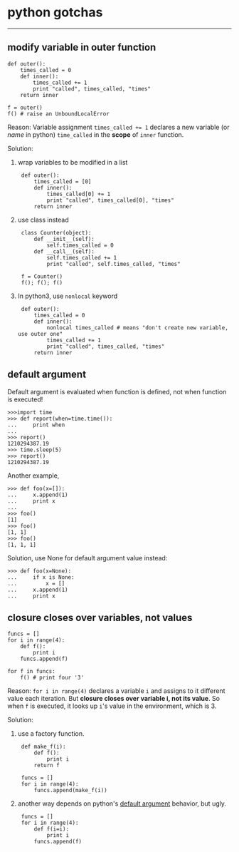python gotchas
====
------


modify variable in outer function
----
```
def outer():
    times_called = 0
    def inner():
        times_called += 1
        print "called", times_called, "times"
    return inner

f = outer()
f() # raise an UnboundLocalError
```

Reason: Variable assignment `times_called += 1` declares a new variable (or *name* in python) `time_called` in the **scope** of `inner` function.

Solution:

1. wrap variables to be modified in a list

        def outer():
            times_called = [0]
            def inner():
                times_called[0] += 1
                print "called", times_called[0], "times"
            return inner


2. use class instead

        class Counter(object):
            def __init__(self):
                self.times_called = 0
            def __call__(self):
                self.times_called += 1
                print "called", self.times_called, "times"
        
        f = Counter()
        f(); f(); f()

3. In python3, use `nonlocal` keyword

        def outer():
            times_called = 0
            def inner():
                nonlocal times_called # means "don't create new variable, use outer one"
                times_called += 1
                print "called", times_called, "times"
            return inner


<a id="default_argument"></a>
default argument
----

Default argument is evaluated when function is defined, not when function is executed!

```
>>>import time
>>> def report(when=time.time()):
...     print when
...
>>> report()
1210294387.19
>>> time.sleep(5)
>>> report()
1210294387.19
```

Another example,

```
>>> def foo(x=[]):
...     x.append(1)
...     print x
... 
>>> foo()
[1]
>>> foo()
[1, 1]
>>> foo()
[1, 1, 1]
```

Solution, use None for default argument value instead:

```
>>> def foo(x=None):
...     if x is None:
...         x = []
...     x.append(1)
...     print x
```


closure closes over variables, not values
----

```
funcs = []
for i in range(4):
    def f():
        print i
    funcs.append(f)

for f in funcs:
    f() # print four '3'
```

Reason: `for i in range(4)` declares a variable `i` and assigns to it different value each iteration. But **closure closes over variable i, not its value**. So when `f` is executed, it looks up `i`'s value in the environment, which is 3.

Solution:

1. use a factory function.

        def make_f(i):
            def f():
                print i
            return f
        
        funcs = []
        for i in range(4):
            funcs.append(make_f(i))

2. another way depends on python's [default argument](#default_argument) behavior, but ugly.

        funcs = []
        for i in range(4):
            def f(i=i):
                print i
            funcs.append(f)